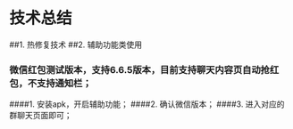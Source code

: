 # 技术总结
##1. 热修复技术
##2. 辅助功能类使用
### 微信红包测试版本，支持6.6.5版本，目前支持聊天内容页自动抢红包，不支持通知栏；
####1. 安装apk，开启辅助功能；
####2. 确认微信版本；
####3. 进入对应的群聊天页面即可；